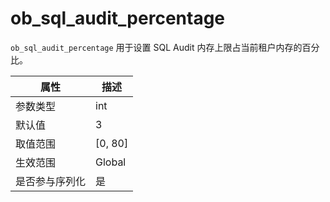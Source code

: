 # ob_sql_audit_percentage

`ob_sql_audit_percentage` 用于设置 SQL Audit 内存上限占当前租户内存的百分比。

| **属性**  |  **描述**   |
|---------|-----------|
| 参数类型    | int       |
| 默认值     | 3         |
| 取值范围    | \[0, 80\] |
| 生效范围    | Global    |
| 是否参与序列化 | 是         |
